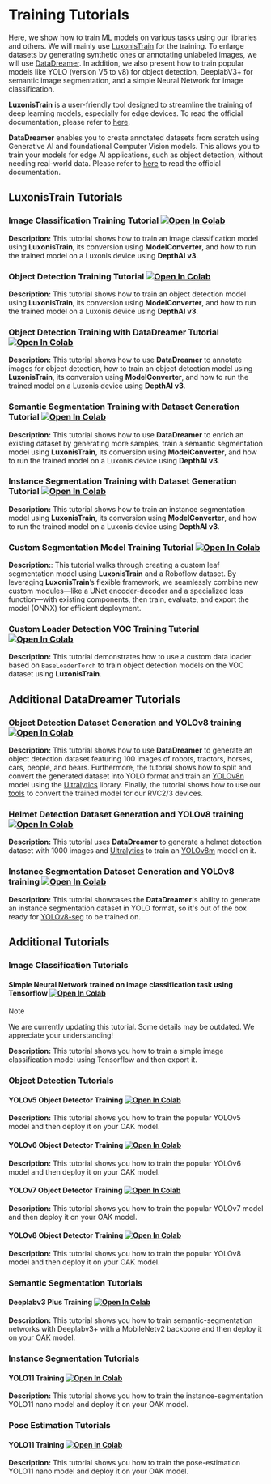 # Training Tutorials

Here, we show how to train ML models on various tasks using our libraries and others. We will mainly use [LuxonisTrain](https://github.com/luxonis/luxonis-train) for the training. To enlarge datasets by generating synthetic ones or annotating unlabeled images, we will use [DataDreamer](https://github.com/luxonis/datadreamer). In addition, we also present how to train popular models like YOLO (version V5 to v8) for object detection, DeeplabV3+ for semantic image segmentation, and a simple Neural Network for image classification.

**LuxonisTrain** is a user-friendly tool designed to streamline the training of deep learning models, especially for edge devices. To read the official documentation, please refer to [here](https://rvc4.docs.luxonis.com/software/ai-inference/model-source/training/luxonis-train/).

**DataDreamer** enables you to create annotated datasets from scratch using Generative AI and foundational Computer Vision models. This allows you to train your models for edge AI applications, such as object detection, without needing real-world data. Please refer to [here](https://rvc4.docs.luxonis.com/software/ai-inference/model-source/training/datadreamer/) to read the official documentation.

## LuxonisTrain Tutorials

### Image Classification Training Tutorial [![Open In Colab](https://colab.research.google.com/assets/colab-badge.svg)](https://colab.research.google.com/github/luxonis/depthai-ml-training/blob/main/training/train_classification_model.ipynb)

**Description:** This tutorial shows how to train an image classification model using **LuxonisTrain**, its conversion using **ModelConverter**, and how to run the trained model on a Luxonis device using **DepthAI v3**.

### Object Detection Training Tutorial [![Open In Colab](https://colab.research.google.com/assets/colab-badge.svg)](https://colab.research.google.com/github/luxonis/depthai-ml-training/blob/main/training/train_detection_model.ipynb)

**Description:** This tutorial shows how to train an object detection model using **LuxonisTrain**, its conversion using **ModelConverter**, and how to run the trained model on a Luxonis device using **DepthAI v3**.

### Object Detection Training with DataDreamer Tutorial [![Open In Colab](https://colab.research.google.com/assets/colab-badge.svg)](https://colab.research.google.com/github/luxonis/depthai-ml-training/blob/main/training/train_detection_model_datadreamer.ipynb)

**Description:** This tutorial shows how to use **DataDreamer** to annotate images for object detection, how to train an object detection model using **LuxonisTrain**, its conversion using **ModelConverter**, and how to run the trained model on a Luxonis device using **DepthAI v3**.

### Semantic Segmentation Training with Dataset Generation Tutorial [![Open In Colab](https://colab.research.google.com/assets/colab-badge.svg)](https://colab.research.google.com/github/luxonis/depthai-ml-training/blob/main/training/train_semantic_segmentation_model_datadreamer.ipynb)

**Description:** This tutorial shows how to use **DataDreamer** to enrich an existing dataset by generating more samples, train a semantic segmentation model using **LuxonisTrain**, its conversion using **ModelConverter**, and how to run the trained model on a Luxonis device using **DepthAI v3**.

### Instance Segmentation Training with Dataset Generation Tutorial [![Open In Colab](https://colab.research.google.com/assets/colab-badge.svg)](https://colab.research.google.com/github/luxonis/depthai-ml-training/blob/main/training/train_instance_segmentation_model.ipynb)

**Description:** This tutorial shows how to train an instance segmentation model using **LuxonisTrain**, its conversion using **ModelConverter**, and how to run the trained model on a Luxonis device using **DepthAI v3**.


### Custom Segmentation Model Training Tutorial [![Open In Colab](https://colab.research.google.com/assets/colab-badge.svg)](https://colab.research.google.com/github/luxonis/depthai-ml-training/blob/main/training/luxonis_train_custom_model.ipynb)

**Description:**: This tutorial walks through creating a custom leaf segmentation model using **LuxonisTrain** and a Roboflow dataset. By leveraging **LuxonisTrain**’s flexible framework, we seamlessly combine new custom modules—like a UNet encoder-decoder and a specialized loss function—with existing components, then train, evaluate, and export the model (ONNX) for efficient deployment.


### Custom Loader Detection VOC Training Tutorial [![Open In Colab](https://colab.research.google.com/assets/colab-badge.svg)](https://colab.research.google.com/github/luxonis/depthai-ml-training/blob/main/training/luxonis_train_custom_loader.ipynb)

**Description:** This tutorial demonstrates how to use a custom data loader based on `BaseLoaderTorch` to train object detection models on the VOC dataset using **LuxonisTrain**.


## Additional DataDreamer Tutorials

### Object Detection Dataset Generation and YOLOv8 training [![Open In Colab](https://colab.research.google.com/assets/colab-badge.svg)](https://colab.research.google.com/github/luxonis/depthai-ml-training/blob/main/training/datadreamer/generate_dataset_and_train_yolo.ipynb)

**Description:** This tutorial shows how to use **DataDreamer** to generate an object detection dataset featuring 100 images of robots, tractors, horses, cars, people, and bears. Furthermore, the tutorial shows how to split and convert the generated dataset into YOLO format and train an [YOLOv8n](https://docs.ultralytics.com/models/yolov8/#supported-tasks-and-modes) model using the [Ultralytics](https://github.com/ultralytics/ultralytics) library. Finally, the tutorial shows how to use our [tools](https://tools.luxonis.com/) to convert the trained model for our RVC2/3 devices.

### Helmet Detection Dataset Generation and YOLOv8 training [![Open In Colab](https://colab.research.google.com/assets/colab-badge.svg)](https://colab.research.google.com/github/luxonis/depthai-ml-training/blob/main/training/datadreamer/helmet_detection.ipynb)

**Description:** This tutorial uses **DataDreamer** to generate a helmet detection dataset with 1000 images and [Ultralytics](https://github.com/ultralytics/ultralytics) to train an [YOLOv8m](https://docs.ultralytics.com/models/yolov8/#supported-tasks-and-modes) model on it.

### Instance Segmentation Dataset Generation and YOLOv8 training [![Open In Colab](https://colab.research.google.com/assets/colab-badge.svg)](https://colab.research.google.com/github/luxonis/depthai-ml-training/blob/main/training/datadreamer/generate_instance_segmentation_dataset_and_train_yolo.ipynb)

**Description:** This tutorial showcases the **DataDreamer**'s ability to generate an instance segmentation dataset in YOLO format, so it's out of the box ready for [YOLOv8-seg](https://docs.ultralytics.com/models/yolov8/#supported-tasks-and-modes) to be trained on.

## Additional Tutorials

### Image Classification Tutorials

#### Simple Neural Network trained on image classification task using Tensorflow [![Open In Colab](https://colab.research.google.com/assets/colab-badge.svg)](https://colab.research.google.com/github/luxonis/depthai-ml-training/blob/main/training/others/image-classification/OpenVINO_OpenCV_OAK_Tensorflow_Image_Classification.ipynb)

> [!Note]
> We are currently updating this tutorial. Some details may be outdated. We appreciate your understanding!

**Description:** This tutorial shows you how to train a simple image classification model using Tensorflow and then export it.

### Object Detection Tutorials

#### YOLOv5 Object Detector Training [![Open In Colab](https://colab.research.google.com/assets/colab-badge.svg)](https://colab.research.google.com/github/luxonis/depthai-ml-training/blob/main/training/others/object-detection/YoloV5_training.ipynb)

**Description:** This tutorial shows you how to train the popular YOLOv5 model and then deploy it on your OAK model.

#### YOLOv6 Object Detector Training [![Open In Colab](https://colab.research.google.com/assets/colab-badge.svg)](https://colab.research.google.com/github/luxonis/depthai-ml-training/blob/main/training/others/object-detection/YoloV6_training.ipynb)

**Description:** This tutorial shows you how to train the popular YOLOv6 model and then deploy it on your OAK model.

#### YOLOv7 Object Detector Training [![Open In Colab](https://colab.research.google.com/assets/colab-badge.svg)](https://colab.research.google.com/github/luxonis/depthai-ml-training/blob/main/training/others/object-detection/YoloV7_training.ipynb)

**Description:** This tutorial shows you how to train the popular YOLOv7 model and then deploy it on your OAK model.

#### YOLOv8 Object Detector Training [![Open In Colab](https://colab.research.google.com/assets/colab-badge.svg)](https://colab.research.google.com/github/luxonis/depthai-ml-training/blob/main/training/others/object-detection/YoloV8_training.ipynb)

**Description:** This tutorial shows you how to train the popular YOLOv8 model and then deploy it on your OAK model.

### Semantic Segmentation Tutorials

#### Deeplabv3 Plus Training [![Open In Colab](https://colab.research.google.com/assets/colab-badge.svg)](https://colab.research.google.com/github/luxonis/depthai-ml-training/blob/main/training/others/semantic-segmentation/DeepLabV3plus_MNV2.ipynb)

**Description:** This tutorial shows you how to train semantic-segmentation networks with Deeplabv3+ with a MobileNetv2 backbone and then deploy it on your OAK model.

### Instance Segmentation Tutorials

#### YOLO11 Training [![Open In Colab](https://colab.research.google.com/assets/colab-badge.svg)](https://colab.research.google.com/github/luxonis/depthai-ml-training/blob/main/training/others/instance-segmentation/yolo11_instance_segmentation_training.ipynb)

**Description:** This tutorial shows you how to train the instance-segmentation YOLO11 nano model and deploy it on your OAK model.

### Pose Estimation Tutorials

#### YOLO11 Training [![Open In Colab](https://colab.research.google.com/assets/colab-badge.svg)](https://colab.research.google.com/github/luxonis/depthai-ml-training/blob/main/training/others/pose-estimation/yolo11_pose_estimation_training.ipynb)

**Description:** This tutorial shows you how to train the pose-estimation YOLO11 nano model and deploy it on your OAK model.

